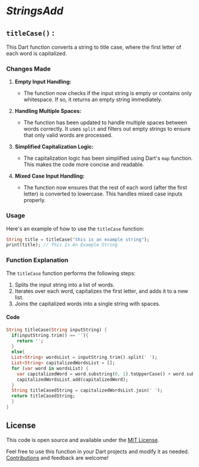 

# *StringsAdd* 
## `titleCase()` :  

This Dart function converts a string to title case, where the first letter of each word is capitalized.

### Changes Made

1. **Empty Input Handling:**
   - The function now checks if the input string is empty or contains only whitespace. If so, it returns an empty string immediately.

2. **Handling Multiple Spaces:**
   - The function has been updated to handle multiple spaces between words correctly. It uses `split` and filters out empty strings to ensure that only valid words are processed.

3. **Simplified Capitalization Logic:**
   - The capitalization logic has been simplified using Dart's `map` function. This makes the code more concise and readable.

4. **Mixed Case Input Handling:**
   - The function now ensures that the rest of each word (after the first letter) is converted to lowercase. This handles mixed case inputs properly.
### Usage

Here's an example of how to use the `titleCase` function:

```dart
String title = titleCase("this is an example string");
print(title); // This Is An Example String
```

### Function Explanation

The `titleCase` function performs the following steps:

1. Splits the input string into a list of words.
2. Iterates over each word, capitalizes the first letter, and adds it to a new list.
3. Joins the capitalized words into a single string with spaces.

#### Code

```dart
String titleCase(String inputString) {
  if(inputString.trim() == ''){
    return '';
  }
  else{
  List<String> wordsList = inputString.trim().split(' ');
  List<String> capitalizedWordsList = [];
  for (var word in wordsList) {
    var capitalizedWord = word.substring(0, 1).toUpperCase() + word.substring(1);
    capitalizedWordsList.add(capitalizedWord);
  }
  String titleCasedString = capitalizedWordsList.join(' ');
  return titleCasedString; 
  }
}
```

## License

This code is open source and available under the [MIT License](LICENSE.md).



Feel free to use this function in your Dart projects and modify it as needed. [Contributions](CONTRIBUTING.md)  and feedback are welcome!
